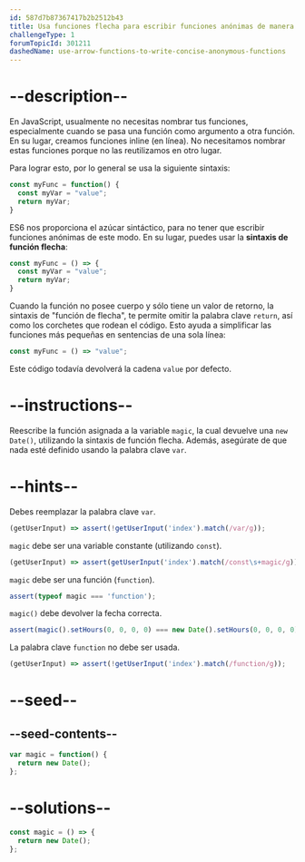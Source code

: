 ```yaml
---
id: 587d7b87367417b2b2512b43
title: Usa funciones flecha para escribir funciones anónimas de manera breve
challengeType: 1
forumTopicId: 301211
dashedName: use-arrow-functions-to-write-concise-anonymous-functions
---
```


# --description--

En JavaScript, usualmente no necesitas nombrar tus funciones, especialmente cuando se pasa una función como argumento a otra función. En su lugar, creamos funciones inline (en línea). No necesitamos nombrar estas funciones porque no las reutilizamos en otro lugar.

Para lograr esto, por lo general se usa la siguiente sintaxis:

```js
const myFunc = function() {
  const myVar = "value";
  return myVar;
}
```

ES6 nos proporciona el azúcar sintáctico, para no tener que escribir funciones anónimas de este modo. En su lugar, puedes usar la **sintaxis de función flecha**:

```js
const myFunc = () => {
  const myVar = "value";
  return myVar;
}
```

Cuando la función no posee cuerpo y sólo tiene un valor de retorno, la sintaxis de "función de flecha", te permite omitir la palabra clave `return`, así como los corchetes que rodean el código. Esto ayuda a simplificar las funciones más pequeñas en sentencias de una sola línea:

```js
const myFunc = () => "value";
```

Este código todavía devolverá la cadena `value` por defecto.

# --instructions--

Reescribe la función asignada a la variable `magic`, la cual devuelve una `new Date()`, utilizando la sintaxis de función flecha. Además, asegúrate de que nada esté definido usando la palabra clave `var`.

# --hints--

Debes reemplazar la palabra clave `var`.

```js
(getUserInput) => assert(!getUserInput('index').match(/var/g));
```

`magic` debe ser una variable constante (utilizando `const`).

```js
(getUserInput) => assert(getUserInput('index').match(/const\s+magic/g));
```

`magic` debe ser una función (`function`).

```js
assert(typeof magic === 'function');
```

`magic()` debe devolver la fecha correcta.

```js
assert(magic().setHours(0, 0, 0, 0) === new Date().setHours(0, 0, 0, 0));
```

La palabra clave `function` no debe ser usada.

```js
(getUserInput) => assert(!getUserInput('index').match(/function/g));
```

# --seed--

## --seed-contents--

```js
var magic = function() {
  return new Date();
};
```

# --solutions--

```js
const magic = () => {
  return new Date();
};
```
